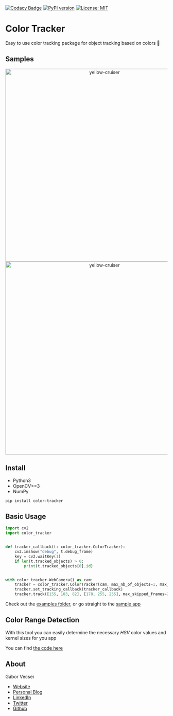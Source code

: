 [![Codacy Badge](https://api.codacy.com/project/badge/Grade/67f0a9e168b3457385f2f7fcd09a9afa)](https://www.codacy.com/app/vecseigabor.x/Color-Tracker?utm_source=github.com&amp;utm_medium=referral&amp;utm_content=gaborvecsei/Color-Tracker&amp;utm_campaign=Badge_Grade)
[![PyPI version](https://badge.fury.io/py/color-tracker.svg)](https://badge.fury.io/py/color-tracker)
[![License: MIT](https://img.shields.io/badge/License-MIT-yellow.svg)](https://opensource.org/licenses/MIT)

# Color Tracker

Easy to use color tracking package for object tracking based on colors :art:

## Samples

<p align="center">
<img src="art/yellow_cruiser.gif" width="600" alt="yellow-cruiser"></a><br/>
<img src="art/ball_tracking.gif" width="600" alt="yellow-cruiser"></a><br/>
</p>

## Install

- Python3
- OpenCV>=3
- NumPy

```
pip install color-tracker
```

## Basic Usage

``` python
import cv2
import color_tracker


def tracker_callback(t: color_tracker.ColorTracker):
    cv2.imshow("debug", t.debug_frame)
    key = cv2.waitKey(1)
    if len(t.tracked_objects) > 0:
        print(t.tracked_objects[0].id)


with color_tracker.WebCamera() as cam:
    tracker = color_tracker.ColorTracker(cam, max_nb_of_objects=1, max_nb_of_points=20, debug=True)
    tracker.set_tracking_callback(tracker_callback)
    tracker.track([155, 103, 82], [178, 255, 255], max_skipped_frames=24)

```

Check out the [examples folder](examples), or go straight to the [sample app](examples/app.py)

## Color Range Detection

With this tool you can easily determine the necessary *HSV* color values and kernel sizes for you app

You can find [the code here](examples/color_range_detection.py)

## About

Gábor Vecsei

- [Website](https://gaborvecsei.com)
- [Personal Blog](https://gaborvecsei.wordpress.com/)
- [LinkedIn](https://www.linkedin.com/in/gaborvecsei)
- [Twitter](https://twitter.com/GAwesomeBE)
- [Github](https://github.com/gaborvecsei)
